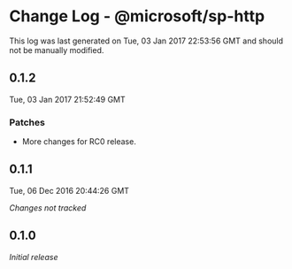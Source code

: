 # Change Log - @microsoft/sp-http

This log was last generated on Tue, 03 Jan 2017 22:53:56 GMT and should not be manually modified.

## 0.1.2
Tue, 03 Jan 2017 21:52:49 GMT

### Patches

- More changes for RC0 release.

## 0.1.1
Tue, 06 Dec 2016 20:44:26 GMT

*Changes not tracked*

## 0.1.0

*Initial release*

